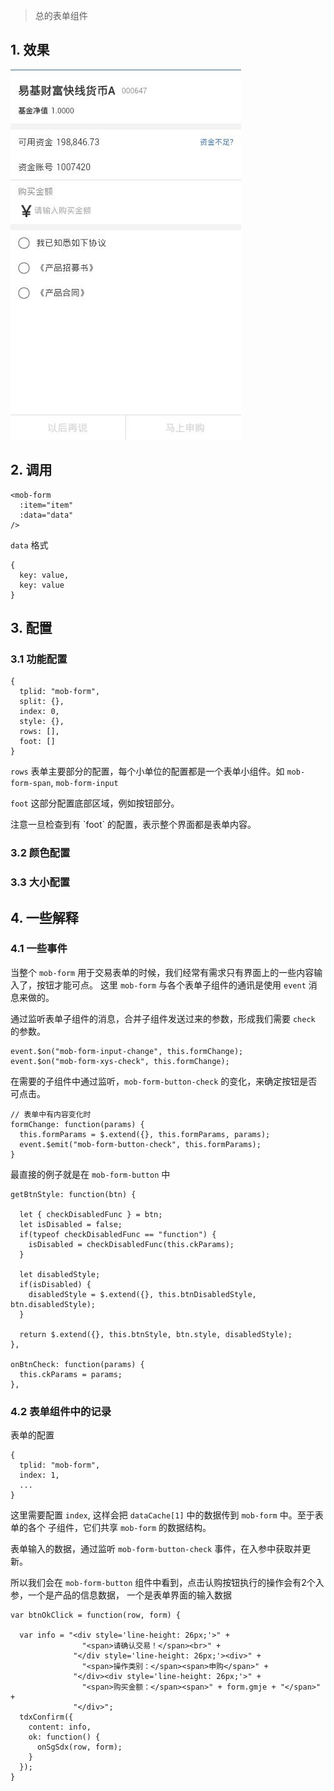 > 总的表单组件

## 1. 效果

![mob-form.jpg](images/mob-form.jpg)

## 2. 调用

```
<mob-form 
  :item="item"
  :data="data"
/>
```

`data` 格式

```
{
  key: value,
  key: value
}
```

## 3. 配置

### 3.1 功能配置

```
{
  tplid: "mob-form",
  split: {},
  index: 0,
  style: {},
  rows: [],
  foot: []
}
```

`rows` 表单主要部分的配置，每个小单位的配置都是一个表单小组件。如 `mob-form-span`, `mob-form-input`

`foot` 这部分配置底部区域，例如按钮部分。

<p class="warning">注意一旦检查到有 `foot` 的配置，表示整个界面都是表单内容。</p>

### 3.2 颜色配置

### 3.3 大小配置

## 4. 一些解释

### 4.1 一些事件

当整个 `mob-form` 用于交易表单的时候，我们经常有需求只有界面上的一些内容输入了，按钮才能可点。
这里 `mob-form` 与各个表单子组件的通讯是使用 `event` 消息来做的。

通过监听表单子组件的消息，合并子组件发送过来的参数，形成我们需要 `check` 的参数。 

```
event.$on("mob-form-input-change", this.formChange);
event.$on("mob-form-xys-check", this.formChange);
```

在需要的子组件中通过监听，`mob-form-button-check` 的变化，来确定按钮是否可点击。

```
// 表单中有内容变化时
formChange: function(params) {
  this.formParams = $.extend({}, this.formParams, params);
  event.$emit("mob-form-button-check", this.formParams);
}
```

最直接的例子就是在 `mob-form-button` 中

```
getBtnStyle: function(btn) {

  let { checkDisabledFunc } = btn;
  let isDisabled = false;
  if(typeof checkDisabledFunc == "function") {
    isDisabled = checkDisabledFunc(this.ckParams);
  }
  
  let disabledStyle;
  if(isDisabled) {
    disabledStyle = $.extend({}, this.btnDisabledStyle, btn.disabledStyle);
  }

  return $.extend({}, this.btnStyle, btn.style, disabledStyle);
},

onBtnCheck: function(params) {
  this.ckParams = params;
},
```

### 4.2 表单组件中的记录

表单的配置

```
{
  tplid: "mob-form",
  index: 1,
  ...
}
```

这里需要配置 `index`, 这样会把 `dataCache[1]` 中的数据传到 `mob-form` 中。至于表单的各个
子组件，它们共享 `mob-form` 的数据结构。

表单输入的数据，通过监听 `mob-form-button-check` 事件，在入参中获取并更新。

所以我们会在 `mob-form-button` 组件中看到，点击认购按钮执行的操作会有2个入参，一个是产品的信息数据，
一个是表单界面的输入数据

```
var btnOkClick = function(row, form) {
  
  var info = "<div style='line-height: 26px;'>" +
                "<span>请确认交易！</span><br>" +
              "</div style='line-height: 26px;'><div>" +
                "<span>操作类别：</span><span>申购</span>" +
              "</div><div style='line-height: 26px;'>" +
                "<span>购买金额：</span><span>" + form.gmje + "</span>" +
              "</div>";
  tdxConfirm({
    content: info,
    ok: function() {
      onSgSdx(row, form);
    }
  });
}
```